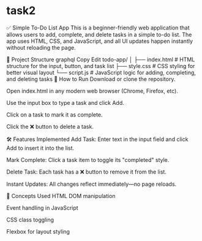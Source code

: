 # task2
✅ Simple To-Do List App
This is a beginner-friendly web application that allows users to add, complete, and delete tasks in a simple to-do list. The app uses HTML, CSS, and JavaScript, and all UI updates happen instantly without reloading the page.

📁 Project Structure
graphql
Copy
Edit
todo-app/
│
├── index.html      # HTML structure for the input, button, and task list
├── style.css       # CSS styling for better visual layout
└── script.js       # JavaScript logic for adding, completing, and deleting tasks
🚀 How to Run
Download or clone the repository.

Open index.html in any modern web browser (Chrome, Firefox, etc).

Use the input box to type a task and click Add.

Click on a task to mark it as complete.

Click the ❌ button to delete a task.

🛠 Features Implemented
Add Task: Enter text in the input field and click Add to insert it into the list.

Mark Complete: Click a task item to toggle its "completed" style.

Delete Task: Each task has a ❌ button to remove it from the list.

Instant Updates: All changes reflect immediately—no page reloads.

🧠 Concepts Used
HTML DOM manipulation

Event handling in JavaScript

CSS class toggling

Flexbox for layout styling
